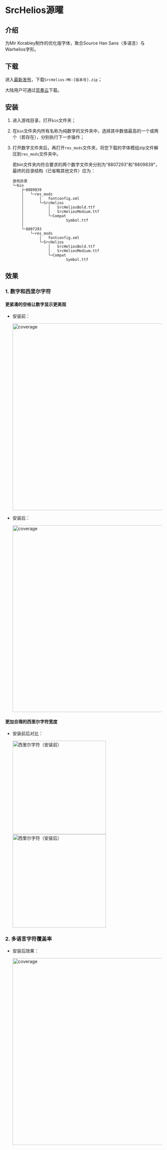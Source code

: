 # SrcHelios源曜
## 介绍

为Mir Korabley制作的优化版字体，聚合Source Han Sans（多语言）与Warhelios字形。
## 下载

进入[最新发布](https://github.com/LocalizedKorabli/SrcHelios/releases/latest)，下载`SrcHelios-MK-[版本号].zip`；

大陆用户可通过[蓝奏云](https://tapio.lanzn.com/b0nyjuylc)下载。

## 安装
1. 进入游戏目录，打开`bin`文件夹；
2. 在`bin`文件夹内所有名称为纯数字的文件夹中，选择其中数值最高的一个或两个（若存在），分别执行下一步操作；
3. 打开数字文件夹后，再打开`res_mods`文件夹，将您下载的字体模组zip文件解压到`res_mods`文件夹中。

    若bin文件夹内符合要求的两个数字文件夹分别为“8807293”和“8809839”，最终的目录结构（已省略其他文件）应为：
    ```
    游戏目录
    └─bin
        ├─8809839
        │   └─res_mods
        │       │   fontconfig.xml
        │       └─SrcHelios
        │           │   SrcHeliosBold.ttf
        │           │   SrcHeliosMedium.ttf
        │           └─Compat
        │                   Symbol.ttf
        │
        └─8807293
            └─res_mods
                │   fontconfig.xml
                └─SrcHelios
                    │   SrcHeliosBold.ttf
                    │   SrcHeliosMedium.ttf
                    └─Compat
                            Symbol.ttf
    ```
## 效果
### 1. 数字和西里尔字符

#### 更紧凑的空格让数字显示更美观

- 安装前：

    <img width="600" alt="coverage" src="https://github.com/user-attachments/assets/44c4ee06-ba59-4e22-8ee9-e2a41d63898e">

- 安装后：

    <img width="600" alt="coverage" src="https://github.com/user-attachments/assets/8bee8f99-8122-4899-853e-15d8c46b40a8">

#### 更加合理的西里尔字符宽度

- 安装前后对比：

    <div align="left">
    <img src="https://github.com/user-attachments/assets/c8bcbbb0-d87c-4b1f-92a6-cd73d18e0653" alt="西里尔字符（安装前）" width="300" style="margin-right: 10px;">
    <img src="https://github.com/user-attachments/assets/c2dcbe78-3381-44af-b610-cc20a86d240e" alt="西里尔字符（安装后）" width="300" style="margin-right: 10px;">
    </div>


### 2. 多语言字符覆盖率

- 安装后效果：

    <img width="600" alt="coverage" src="https://github.com/user-attachments/assets/98a7eb8b-ade5-4997-94b7-097c40614997">
